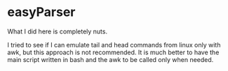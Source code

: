 # easyParser

What I did here is completely nuts.

I tried to see if I can emulate tail and head commands from linux only with awk, but this approach is not recommended. It is much better to have the main script written in bash and the awk to be called only when needed.
